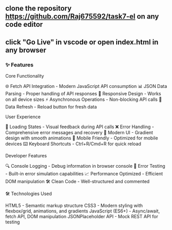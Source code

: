 ## clone the repository https://github.com/Raj675592/task7-el  on any code editor
## click "Go Live" in vscode or open index.html in any browser

### ✨ Features
Core Functionality

🌐 Fetch API Integration - Modern JavaScript API consumption
📊 JSON Data Parsing - Proper handling of API responses
🎨 Responsive Design - Works on all device sizes
⚡ Asynchronous Operations - Non-blocking API calls
🔄 Data Refresh - Reload button for fresh data

User Experience

🎯 Loading States - Visual feedback during API calls
❌ Error Handling - Comprehensive error messages and recovery
🎨 Modern UI - Gradient design with smooth animations
📱 Mobile Friendly - Optimized for mobile devices
⌨️ Keyboard Shortcuts - Ctrl+R/Cmd+R for quick reload

Developer Features

🔍 Console Logging - Debug information in browser console
🧪 Error Testing - Built-in error simulation capabilities
📈 Performance Optimized - Efficient DOM manipulation
🛠️ Clean Code - Well-structured and commented

🛠️ Technologies Used

HTML5 - Semantic markup structure
CSS3 - Modern styling with flexbox/grid, animations, and gradients
JavaScript (ES6+) - Async/await, fetch API, DOM manipulation
JSONPlaceholder API - Mock REST API for testing
